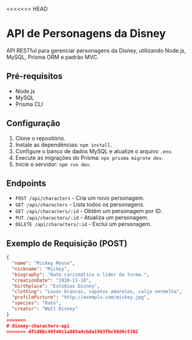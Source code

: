 <<<<<<< HEAD
# API de Personagens da Disney

API RESTful para gerenciar personagens da Disney, utilizando Node.js, MySQL, Prisma ORM e padrão MVC.

## Pré-requisitos
- Node.js
- MySQL
- Prisma CLI

## Configuração
1. Clone o repositório.
2. Instale as dependências: `npm install`.
3. Configure o banco de dados MySQL e atualize o arquivo `.env`.
4. Execute as migrações do Prisma: `npx prisma migrate dev`.
5. Inicie o servidor: `npm run dev`.

## Endpoints
- `POST /api/characters` - Cria um novo personagem.
- `GET /api/characters` - Lista todos os personagens.
- `GET /api/characters/:id` - Obtém um personagem por ID.
- `PUT /api/characters/:id` - Atualiza um personagem.
- `DELETE /api/characters/:id` - Exclui um personagem.

## Exemplo de Requisição (POST)
```json
{
  "name": "Mickey Mouse",
  "nickname": "Mickey",
  "biography": "Rato carismático e líder da turma.",
  "creationDate": "1928-11-18",
  "birthplace": "Estúdios Disney",
  "clothing": "Luvas brancas, sapatos amarelos, calça vermelha",
  "profilePicture": "http://exemplo.com/mickey.jpg",
  "species": "Rato",
  "creator": "Walt Disney"
}
=======
# disney-characters-api
>>>>>>> df1d6bc49f40c1a889a4cbda1963fbc98d6c5302
